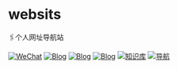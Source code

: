 # websits
🖇个人网址导航站

[![WeChat](https://img.shields.io/badge/公众号-氘氚-brightgreen?logo=WeChat)](https://cdn.jsdelivr.net/gh/xu-ux/static/img/wxarticle/dao_chuan_official_accounts.png)
[![Blog](https://img.shields.io/badge/Blog-博客园-blue?logo=Blogger&logoColor=white)](https://www.cnblogs.com/xu-ux/)
[![Blog](https://img.shields.io/badge/Blog-CSDN-red?logo=Blogger&logoColor=red)](https://blog.csdn.net/qq_35341203)
[![Blog](https://img.shields.io/badge/MyBlog-Powered%20By%20Hexo-7FFFD4?logo=Blogger&logoColor=7FFFD4)](https://blog.xuux.top/)
[![知识库](https://img.shields.io/badge/Wiki-Powered%20By%20Vuepress-blue?logo=Wikipedia&logoColor=00BFFF)](https://wiki.xuux.top/)
[![导航](https://img.shields.io/badge/Navigation-网址导航-yellow?logo=Ren'Py&logoColor=FF7F7F)](https://x-website.vercel.app/)
